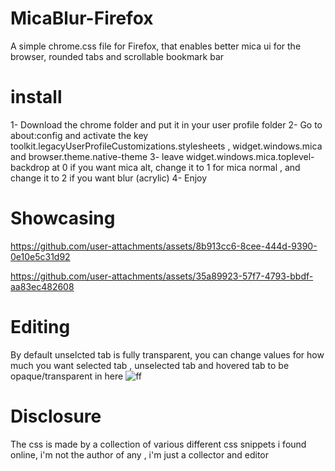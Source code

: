 # MicaBlur-Firefox
A simple chrome.css file for Firefox, that enables better mica ui for the browser, rounded tabs and scrollable bookmark bar


# install

1- Download the chrome folder and put it in your user profile folder
2- Go to about:config and activate the key toolkit.legacyUserProfileCustomizations.stylesheets , widget.windows.mica and browser.theme.native-theme
3- leave widget.windows.mica.toplevel-backdrop at 0 if you want mica alt, change it to 1 for mica normal , and change it to 2 if you want blur (acrylic)
4- Enjoy

# Showcasing

https://github.com/user-attachments/assets/8b913cc6-8cee-444d-9390-0e10e5c31d92




https://github.com/user-attachments/assets/35a89923-57f7-4793-bbdf-aa83ec482608



# Editing 
By default unselcted tab is fully transparent, you can change values for how much you want selected tab  , unselected tab and hovered tab to be opaque/transparent in here 
![ff](https://github.com/user-attachments/assets/453fba24-2309-42ae-a2d6-6ef4b9a0a0f9)


# Disclosure

The css is made by a collection of various different css snippets i found online, i'm not the author of any , i'm just a collector and editor
